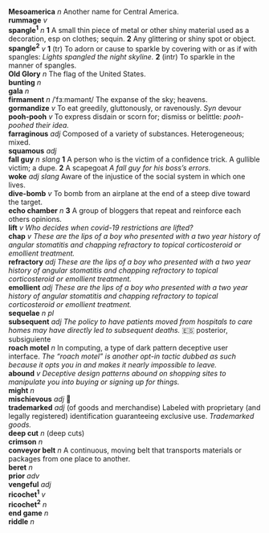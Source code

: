 __Mesoamerica__ _n_ Another name for Central America.  
__rummage__ _v_  
__spangle<sup>1</sup>__ _n_ __1__ A small thin piece of metal or other shiny material used as a decoration, esp on clothes; sequin. __2__ Any glittering or shiny spot or object.  
__spangle<sup>2</sup>__ _v_ __1__ (tr) To adorn or cause to sparkle by covering with or as if with spangles: _Lights spangled the night skyline._ __2__ (intr) To sparkle in the manner of spangles.  
__Old Glory__ _n_ The flag of the United States.  
__bunting__ _n_  
__gala__ _n_  
__firmament__ _n_ /ˈfɜːməmənt/ The expanse of the sky; heavens.  
__gormandize__ _v_ To eat greedily, gluttonously, or ravenously. _Syn_ devour  
__pooh-pooh__ _v_ To express disdain or scorn for; dismiss or belittle: _pooh-poohed their idea._  
__farraginous__ _adj_ Composed of a variety of substances. Heterogeneous; mixed.  
__squamous__ _adj_  
__fall guy__ _n slang_ __1__ A person who is the victim of a confidence trick. A gullible victim; a dupe. __2__ A scapegoat _A fall guy for his boss’s errors._  
__woke__ _adj_ _slang_ Aware of the injustice of the social system in which one lives.  
__dive-bomb__ _v_ To bomb from an airplane at the end of a steep dive toward the target.  
__echo chamber__ _n_ __3__ A group of bloggers that repeat and reinforce each others opinions.  
__lift__ _v_ _Who decides when covid-19 restrictions are lifted?_  
__chap__ _v_ _These are the lips of a boy who presented with a two year history of angular stomatitis and chapping refractory to topical corticosteroid or emollient treatment._  
__refractory__ _adj_ _These are the lips of a boy who presented with a two year history of angular stomatitis and chapping refractory to topical corticosteroid or emollient treatment._  
__emollient__ _adj_ _These are the lips of a boy who presented with a two year history of angular stomatitis and chapping refractory to topical corticosteroid or emollient treatment._  
__sequelae__ _n pl_  
__subsequent__ _adj_ _The policy to have patients moved from hospitals to care homes may have directly led to subsequent deaths._ :es: posterior, subsiguiente  
__roach motel__ _n_ In computing, a type of dark pattern deceptive user interface. _The “roach motel” is another opt-in tactic dubbed as such because it opts you in and makes it nearly impossible to leave._  
__abound__ _v_ _Deceptive design patterns abound on shopping sites to manipulate you into buying or signing up for things._  
__might__ _n_  
__mischievous__ _adj_ :mega:  
__trademarked__ _adj_ (of goods and merchandise) Labeled with proprietary (and legally registered) identification guaranteeing exclusive use. _Trademarked goods._  
__deep cut__ _n_ (deep cuts)  
__crimson__ _n_  
__conveyor belt__ _n_ A continuous, moving belt that transports materials or packages from one place to another.  
__beret__ _n_  
__prior__ _adv_  
__vengeful__ _adj_  
__ricochet<sup>1</sup>__ _v_  
__ricochet<sup>2</sup>__ _n_  
__end game__ _n_  
__riddle__ _n_  

